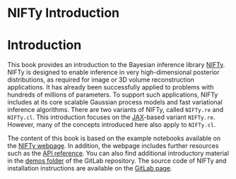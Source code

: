 # NIFTy Introduction

# Introduction
This book provides an introduction to the Bayesian inference library [NIFTy](https://gitlab.mpcdf.mpg.de/ift/nifty).
NIFTy is designed to enable inference in very high-dimensional posterior distributions, as required for image or 3D volume reconstruction applications.
It has already been successfully applied to problems with hundreds of millions of parameters.
To support such applications, NIFTy includes at its core scalable Gaussian process models and fast variational inference algorithms.
There are two variants of NIFTy, called `NIFTy.re` and `NIFTy.cl`.
This introduction focuses on the [JAX](https://github.com/jax-ml/jax)-based variant `NIFTy.re`.
However, many of the concepts introduced here also apply to `NIFTy.cl`.


The content of this book is based on the example notebooks available on the [NIFTy webpage](https://ift.pages.mpcdf.de/nifty/).
In addition, the webpage includes further resources such as the [API reference](https://ift.pages.mpcdf.de/nifty/mod/nifty.html).
You can also find additional introductory material in the [demos folder](https://gitlab.mpcdf.mpg.de/ift/nifty/-/tree/main/demos?ref_type=heads) of the GitLab repository.
The source code of NIFTy and installation instructions are available on the [GitLab page](https://gitlab.mpcdf.mpg.de/ift/nifty).